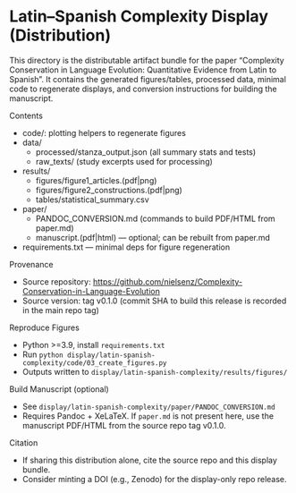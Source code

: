 # Latin–Spanish Complexity Display (Distribution)

This directory is the distributable artifact bundle for the paper “Complexity Conservation in Language Evolution: Quantitative Evidence from Latin to Spanish”. It contains the generated figures/tables, processed data, minimal code to regenerate displays, and conversion instructions for building the manuscript.

Contents
- code/: plotting helpers to regenerate figures
- data/
  - processed/stanza_output.json (all summary stats and tests)
  - raw_texts/ (study excerpts used for processing)
- results/
  - figures/figure1_articles.(pdf|png)
  - figures/figure2_constructions.(pdf|png)
  - tables/statistical_summary.csv
- paper/
  - PANDOC_CONVERSION.md (commands to build PDF/HTML from paper.md)
  - manuscript.(pdf|html) — optional; can be rebuilt from paper.md
- requirements.txt — minimal deps for figure regeneration

Provenance
- Source repository: https://github.com/nielsenz/Complexity-Conservation-in-Language-Evolution
- Source version: tag v0.1.0 (commit SHA to build this release is recorded in the main repo tag)

Reproduce Figures
- Python >=3.9, install `requirements.txt`
- Run `python display/latin-spanish-complexity/code/03_create_figures.py`
- Outputs written to `display/latin-spanish-complexity/results/figures/`

Build Manuscript (optional)
- See `display/latin-spanish-complexity/paper/PANDOC_CONVERSION.md`
- Requires Pandoc + XeLaTeX. If `paper.md` is not present here, use the manuscript PDF/HTML from the source repo tag v0.1.0.

Citation
- If sharing this distribution alone, cite the source repo and this display bundle.
- Consider minting a DOI (e.g., Zenodo) for the display-only repo release.

